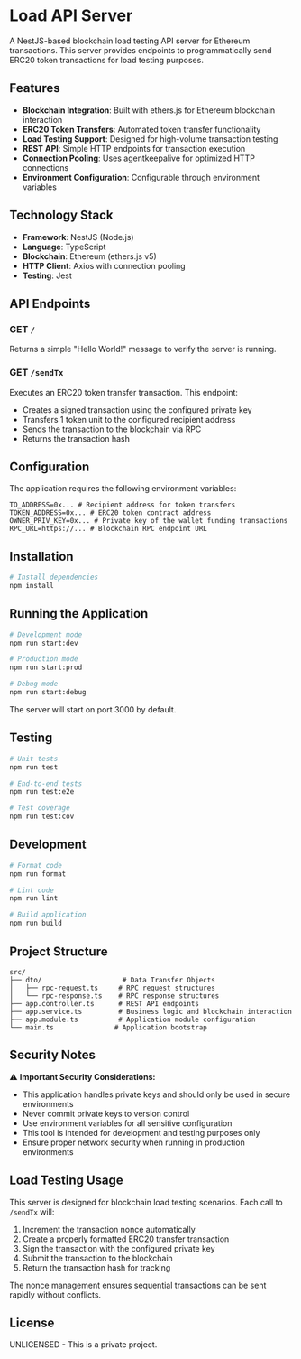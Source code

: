 # Load API Server

A NestJS-based blockchain load testing API server for Ethereum transactions. This server provides endpoints to programmatically send ERC20 token transactions for load testing purposes.

## Features

- **Blockchain Integration**: Built with ethers.js for Ethereum blockchain interaction
- **ERC20 Token Transfers**: Automated token transfer functionality
- **Load Testing Support**: Designed for high-volume transaction testing
- **REST API**: Simple HTTP endpoints for transaction execution
- **Connection Pooling**: Uses agentkeepalive for optimized HTTP connections
- **Environment Configuration**: Configurable through environment variables

## Technology Stack

- **Framework**: NestJS (Node.js)
- **Language**: TypeScript
- **Blockchain**: Ethereum (ethers.js v5)
- **HTTP Client**: Axios with connection pooling
- **Testing**: Jest

## API Endpoints

### GET `/`
Returns a simple "Hello World!" message to verify the server is running.

### GET `/sendTx`
Executes an ERC20 token transfer transaction. This endpoint:
- Creates a signed transaction using the configured private key
- Transfers 1 token unit to the configured recipient address
- Sends the transaction to the blockchain via RPC
- Returns the transaction hash

## Configuration

The application requires the following environment variables:

```env
TO_ADDRESS=0x... # Recipient address for token transfers
TOKEN_ADDRESS=0x... # ERC20 token contract address
OWNER_PRIV_KEY=0x... # Private key of the wallet funding transactions
RPC_URL=https://... # Blockchain RPC endpoint URL
```

## Installation

```bash
# Install dependencies
npm install
```

## Running the Application

```bash
# Development mode
npm run start:dev

# Production mode
npm run start:prod

# Debug mode
npm run start:debug
```

The server will start on port 3000 by default.

## Testing

```bash
# Unit tests
npm run test

# End-to-end tests
npm run test:e2e

# Test coverage
npm run test:cov
```

## Development

```bash
# Format code
npm run format

# Lint code
npm run lint

# Build application
npm run build
```

## Project Structure

```
src/
├── dto/                    # Data Transfer Objects
│   ├── rpc-request.ts     # RPC request structures
│   └── rpc-response.ts    # RPC response structures
├── app.controller.ts      # REST API endpoints
├── app.service.ts         # Business logic and blockchain interaction
├── app.module.ts          # Application module configuration
└── main.ts               # Application bootstrap
```

## Security Notes

⚠️ **Important Security Considerations:**

- This application handles private keys and should only be used in secure environments
- Never commit private keys to version control
- Use environment variables for all sensitive configuration
- This tool is intended for development and testing purposes only
- Ensure proper network security when running in production environments

## Load Testing Usage

This server is designed for blockchain load testing scenarios. Each call to `/sendTx` will:

1. Increment the transaction nonce automatically
2. Create a properly formatted ERC20 transfer transaction
3. Sign the transaction with the configured private key
4. Submit the transaction to the blockchain
5. Return the transaction hash for tracking

The nonce management ensures sequential transactions can be sent rapidly without conflicts.

## License

UNLICENSED - This is a private project.